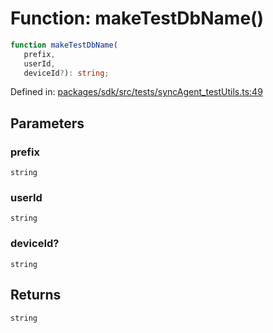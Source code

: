 # Function: makeTestDbName()

```ts
function makeTestDbName(
   prefix, 
   userId, 
   deviceId?): string;
```

Defined in: [packages/sdk/src/tests/syncAgent\_testUtils.ts:49](https://github.com/towns-protocol/towns/blob/0db1fd0ac7258e8db8cedfb6183e8eade8284fa1/packages/sdk/src/tests/syncAgent_testUtils.ts#L49)

## Parameters

### prefix

`string`

### userId

`string`

### deviceId?

`string`

## Returns

`string`
